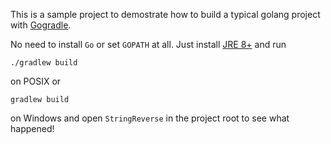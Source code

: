 This is a sample project to demostrate how to build a typical golang project with [Gogradle](https://github.com/blindpirate/gogradle). 

No need to install `Go` or set `GOPATH` at all. Just install [JRE 8+](http://www.oracle.com/technetwork/java/javase/downloads/jdk8-downloads-2133151.html) and run 

```
./gradlew build 
```
on POSIX or

```
gradlew build 
```
on Windows and open `StringReverse` in the project root to see what happened!
